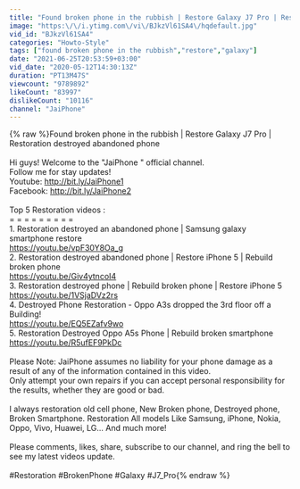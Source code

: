 ```yaml
---
title: "Found broken phone in the rubbish | Restore Galaxy J7 Pro | Restoration destroyed abandoned phone"
image: "https:\/\/i.ytimg.com\/vi\/BJkzVl61SA4\/hqdefault.jpg"
vid_id: "BJkzVl61SA4"
categories: "Howto-Style"
tags: ["found broken phone in the rubbish","restore","galaxy"]
date: "2021-06-25T20:53:59+03:00"
vid_date: "2020-05-12T14:30:13Z"
duration: "PT13M47S"
viewcount: "9789892"
likeCount: "83997"
dislikeCount: "10116"
channel: "JaiPhone"
---
```

{% raw %}Found broken phone in the rubbish | Restore Galaxy J7 Pro | Restoration destroyed abandoned phone<br /><br />Hi guys! Welcome to the &quot;JaiPhone &quot; official channel.<br />Follow me for stay updates!<br />Youtube: <a rel="nofollow" target="blank" href="http://bit.ly/JaiPhone1">http://bit.ly/JaiPhone1</a><br />Facebook: <a rel="nofollow" target="blank" href="http://bit.ly/JaiPhone2">http://bit.ly/JaiPhone2</a><br /><br />Top 5 Restoration videos :<br />= = = = = = = = =<br />1. Restoration destroyed an abandoned phone | Samsung galaxy smartphone restore<br /><a rel="nofollow" target="blank" href="https://youtu.be/vpF30Y8Oa_g">https://youtu.be/vpF30Y8Oa_g</a><br />2. Restoration destroyed abandoned phone | Restore iPhone 5 | Rebuild broken phone<br /><a rel="nofollow" target="blank" href="https://youtu.be/Giv4ytncoI4">https://youtu.be/Giv4ytncoI4</a><br />3. Restoration destroyed phone | Rebuild broken phone | Restore iPhone 5<br /><a rel="nofollow" target="blank" href="https://youtu.be/1VSjaDVz2rs">https://youtu.be/1VSjaDVz2rs</a><br />4. Destroyed Phone Restoration - Oppo A3s dropped the 3rd floor off a Building!<br /><a rel="nofollow" target="blank" href="https://youtu.be/EQ5EZafv9wo">https://youtu.be/EQ5EZafv9wo</a><br />5. Restoration Destroyed Oppo A5s Phone | Rebuild broken smartphone<br /><a rel="nofollow" target="blank" href="https://youtu.be/R5ufEF9PkDc">https://youtu.be/R5ufEF9PkDc</a><br /><br />Please Note: JaiPhone assumes no liability for your phone damage as a result of any of the information contained in this video.<br />Only attempt your own repairs if you can accept personal responsibility for the results, whether they are good or bad.<br /><br />I always restoration old cell phone, New Broken phone, Destroyed phone, Broken Smartphone. Restoration All models Like Samsung, iPhone, Nokia, Oppo, Vivo, Huawei, LG... And much more!<br /><br />Please comments, likes, share, subscribe to our channel, and ring the bell to see my latest videos update.<br /><br />#Restoration #BrokenPhone #Galaxy #J7_Pro{% endraw %}
